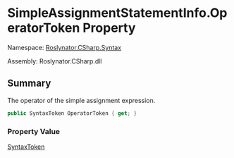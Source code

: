 # SimpleAssignmentStatementInfo\.OperatorToken Property

Namespace: [Roslynator.CSharp.Syntax](../../README.md)

Assembly: Roslynator\.CSharp\.dll

## Summary

The operator of the simple assignment expression\.

```csharp
public SyntaxToken OperatorToken { get; }
```

### Property Value

[SyntaxToken](https://docs.microsoft.com/en-us/dotnet/api/microsoft.codeanalysis.syntaxtoken)

